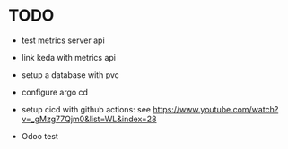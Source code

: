 # TODO

- test metrics server api
- link keda with metrics api


- setup a database with pvc
- configure argo cd
- setup cicd with github actions: see https://www.youtube.com/watch?v=_gMzg77Qjm0&list=WL&index=28
- Odoo test
